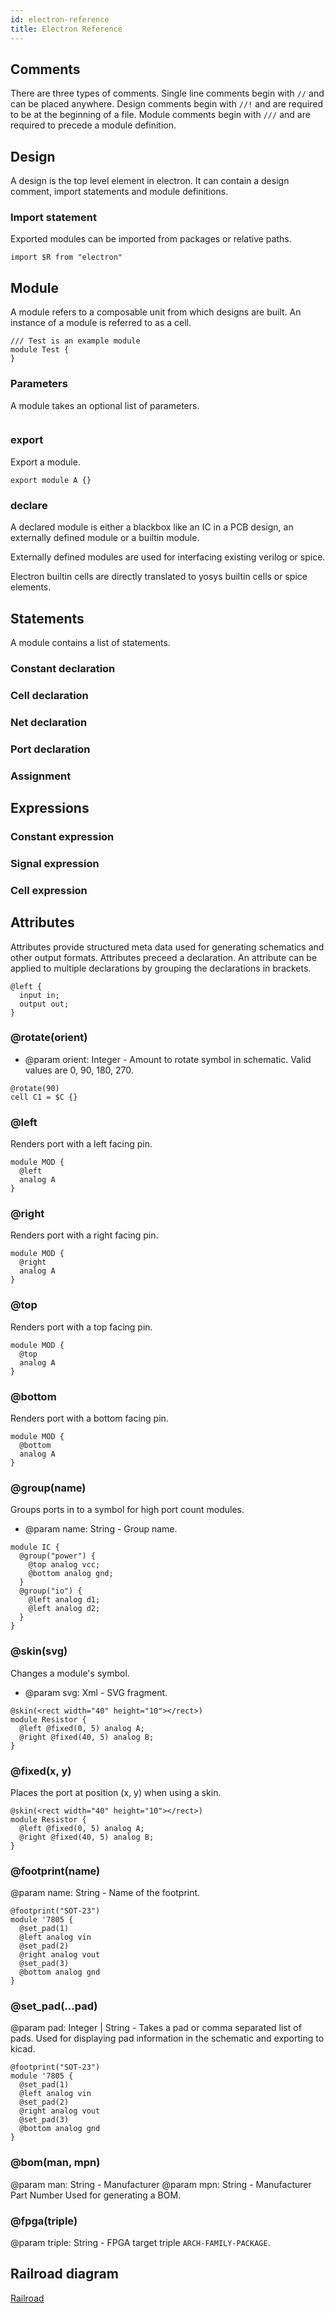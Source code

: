 ```yaml
---
id: electron-reference
title: Electron Reference
---
```


## Comments
There are three types of comments. Single line comments begin with `//` and can
be placed anywhere. Design comments begin with `//!` and are required to be at
the beginning of a file. Module comments begin with `///` and are required to
precede a module definition.

## Design
A design is the top level element in electron. It can contain a design comment,
import statements and module definitions.

### Import statement
Exported modules can be imported from packages or relative paths.

```
import $R from "electron"
```

## Module
A module refers to a composable unit from which designs are built. An instance
of a module is referred to as a cell.

```
/// Test is an example module
module Test {
}
```

### Parameters
A module takes an optional list of parameters.

```
```

### export
Export a module.

```
export module A {}
```

### declare
A declared module is either a blackbox like an IC in a PCB design, an
externally defined module or a builtin module.

Externally defined modules are used for interfacing existing verilog or spice.

Electron builtin cells are directly translated to yosys builtin cells or spice
elements.

## Statements
A module contains a list of statements.

### Constant declaration

### Cell declaration

### Net declaration

### Port declaration

### Assignment

## Expressions
### Constant expression

### Signal expression

### Cell expression

## Attributes
Attributes provide structured meta data used for generating schematics and other
output formats. Attributes preceed a declaration. An attribute can be applied to
multiple declarations by grouping the declarations in brackets.

```
@left {
  input in;
  output out;
}
```

### @rotate(orient)
* @param orient: Integer - Amount to rotate symbol in schematic. Valid values
are 0, 90, 180, 270.

```
@rotate(90)
cell C1 = $C {}
```

### @left
Renders port with a left facing pin.

```
module MOD {
  @left
  analog A
}
```

### @right
Renders port with a right facing pin.

```
module MOD {
  @right
  analog A
}
```

### @top
Renders port with a top facing pin.

```
module MOD {
  @top
  analog A
}
```

### @bottom
Renders port with a bottom facing pin.

```
module MOD {
  @bottom
  analog A
}
```

### @group(name)
Groups ports in to a symbol for high port count modules.

* @param name: String - Group name.

```
module IC {
  @group("power") {
    @top analog vcc;
    @bottom analog gnd;
  }
  @group("io") {
    @left analog d1;
    @left analog d2;
  }
}
```

### @skin(svg)
Changes a module's symbol.

* @param svg: Xml - SVG fragment.

```
@skin(<rect width="40" height="10"></rect>)
module Resistor {
  @left @fixed(0, 5) analog A;
  @right @fixed(40, 5) analog B;
}
```

### @fixed(x, y)
Places the port at position (x, y) when using a skin.

```
@skin(<rect width="40" height="10"></rect>)
module Resistor {
  @left @fixed(0, 5) analog A;
  @right @fixed(40, 5) analog B;
}
```

### @footprint(name)
@param name: String - Name of the footprint.

```
@footprint("SOT-23")
module '7805 {
  @set_pad(1)
  @left analog vin
  @set_pad(2)
  @right analog vout
  @set_pad(3)
  @bottom analog gnd
}
```

### @set_pad(...pad)
@param pad: Integer | String - Takes a pad or comma separated list of pads. Used
for displaying pad information in the schematic and exporting to kicad.

```
@footprint("SOT-23")
module '7805 {
  @set_pad(1)
  @left analog vin
  @set_pad(2)
  @right analog vout
  @set_pad(3)
  @bottom analog gnd
}
```

### @bom(man, mpn)
@param man: String - Manufacturer
@param mpn: String - Manufacturer Part Number
Used for generating a BOM.

### @fpga(triple)
@param triple: String - FPGA target triple `ARCH-FAMILY-PACKAGE`.

## Railroad diagram
[Railroad](/railroad_diagram.html)
